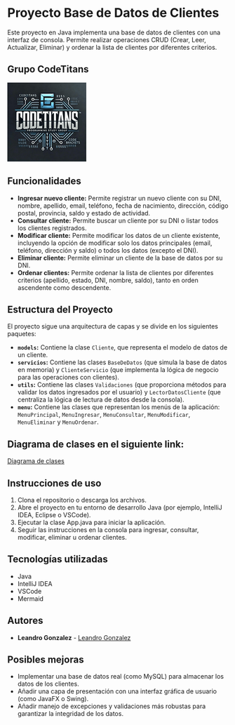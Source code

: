 # Proyecto Base de Datos de Clientes

Este proyecto en Java implementa una base de datos de clientes con una interfaz de consola. Permite realizar operaciones CRUD (Crear, Leer, Actualizar, Eliminar) y ordenar la lista de clientes por diferentes criterios.

## Grupo CodeTitans

![CodeTitans](https://github.com/PowerSystem2024/CodeTitans-Group/raw/Second/assets/descarga.png)

## Funcionalidades

- **Ingresar nuevo cliente:** Permite registrar un nuevo cliente con su DNI, nombre, apellido, email, teléfono, fecha de nacimiento, dirección, código postal, provincia, saldo y estado de actividad.
- **Consultar cliente:** Permite buscar un cliente por su DNI o listar todos los clientes registrados.
- **Modificar cliente:** Permite modificar los datos de un cliente existente, incluyendo la opción de modificar solo los datos principales (email, teléfono, dirección y saldo) o todos los datos (excepto el DNI).
- **Eliminar cliente:** Permite eliminar un cliente de la base de datos por su DNI.
- **Ordenar clientes:** Permite ordenar la lista de clientes por diferentes criterios (apellido, estado, DNI, nombre, saldo), tanto en orden ascendente como descendente.

## Estructura del Proyecto

El proyecto sigue una arquitectura de capas y se divide en los siguientes paquetes:

- **`models`:** Contiene la clase `Cliente`, que representa el modelo de datos de un cliente.
- **`servicios`:** Contiene las clases `BaseDeDatos` (que simula la base de datos en memoria) y `ClienteServicio` (que implementa la lógica de negocio para las operaciones con clientes).
- **`utils`:** Contiene las clases `Validaciones` (que proporciona métodos para validar los datos ingresados por el usuario) y `LectorDatosCliente` (que centraliza la lógica de lectura de datos desde la consola).
- **`menu`:** Contiene las clases que representan los menús de la aplicación: `MenuPrincipal`, `MenuIngresar`, `MenuConsultar`, `MenuModificar`, `MenuEliminar` y `MenuOrdenar`.

## Diagrama de clases en el siguiente link:

[Diagrama de clases](https://mermaid.live/view#pako:eNrdV0tu2zAQvYrAlYzIih1_ogpFgTbOooDTBEjRReENLU0cohJpkFRQN3Du03WPkIuVon6UzNit0WwqL0yRb2bePM2Q0iOKWAwoRFGChZgRvOI4XVBHXRcJASrBeev7zgcsYAYzLJnYXSzHt8AfSETYLuALTkiM1RKF0tzwd9BFNamBV0CzG05oRNY42Q_7SFccBOb7UReMiiyRh2BXLCZ3JDoEu0xISugh1DWPoQa1MnJ8_52FvB3ToW4HdYjbQW3adkyL9Bwiybh-fuaD3mW-B9hhZhaJxlhMnQUtwLpa6xp7LCbzqx9TEjqESmOKsnTJIXRupUpq1SycnqrkfMdlkqsyxGp1malgvQZxsgI5o8TtdVxWlmpZAhfOxhHFyLSVrAiYW5uht-0kzFYwE0mIkLjMUITOe87xZq7mnsq5JyOU4cM1KahuhhXmpYVb_is-D4zEBg7K518BVbIKtGQsAUwN3DITURdV3hmotHqwBtBzmuC7fnWuFVy4uwSV0HNTjxzykiJba5HUTWhqvGx0C3f3OB25Y_7fydtRq9WFhlQnMYuyVNmzWbZOVPSYvZhG0W_aE3OLyrfhqia61u2XPv-ULFaDGJyHksTzL9qzsrRsDeZjVSpSCly1XTEwpQDgto7WC5808W6_7uGaG6l5t2dWBYg1cMwvFSu-V-v2PvtnCfSjdj2G9qNTE2n5d43y7rWqSUjFNsceJFtt7S2uf0mo8uF2YMdyqg_BVxKw9n8U4SJi5eJG1WzVRhZc0aaf88qa14UtDipQn6OvpEDt_3gF6i1Ll19dk7atvsFWQpTHmgWoQ5q7gHULtkhWve-8kmKV-39V4-Wr179n22fac5ovswZ_bZntpFhSOr4kisjNoVTsuJ5TnxeGIshDKfAUk1h9qGgRFkjeQwoLFKphjPm3BVrQHIfVG9zthkYolDwDD3GWre5ReIcToe6ydYwllF85FWSN6VfGzFsUPqLvKByejfzz6ZvReDAdTc5HQTD20AaFE38ajEfjYRBMB4H6nUF_ON566Id2MvQHxTUaBJPp-Gw68RDERB1XV-WHVv63_Q1nJk8u)

## Instrucciones de uso

1. Clona el repositorio o descarga los archivos.
2. Abre el proyecto en tu entorno de desarrollo Java (por ejemplo, IntelliJ IDEA, Eclipse o VSCode).
3. Ejecutar la clase App.java para iniciar la aplicación.
4. Seguir las instrucciones en la consola para ingresar, consultar, modificar, eliminar u ordenar clientes.

## Tecnologías utilizadas

- Java
- IntelliJ IDEA
- VSCode
- Mermaid

## Autores

- **Leandro Gonzalez** - [Leandro Gonzalez](https://github.com/leanlag87)

## Posibles mejoras

- Implementar una base de datos real (como MySQL) para almacenar los datos de los clientes.
- Añadir una capa de presentación con una interfaz gráfica de usuario (como JavaFX o Swing).
- Añadir manejo de excepciones y validaciones más robustas para garantizar la integridad de los datos.
